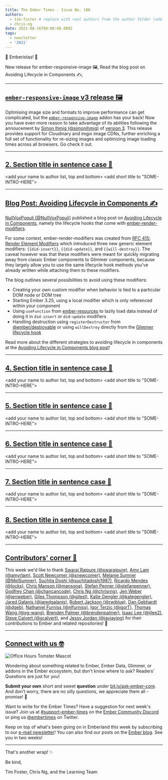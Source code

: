 ```yaml
---
title: The Ember Times - Issue No. 186
authors:
  - tim-foster # replace with real authors from the author folder (add yourself if you're not there)
  - chris-ng
date: 2021-08-16T00:00:00.000Z
tags:
  - newsletter
  - '2021'
---
```


👋 Emberistas! 🐹

<SOME-INTRO-HERE-TO-KEEP-THEM-SUBSCRIBERS-READING>
New release for ember-responsive-image 🖼,
Read the blog post on Avoiding Lifecycle in Components ✍️,

---

## [`ember-responsive-image` v3 release 🖼](https://github.com/kaliber5/ember-responsive-image)

Optimising image size and formats to improve performance can get complicated, but the [`ember-responsive-image`](https://github.com/kaliber5/ember-responsive-image) addon has your back! Now you have even more reason to take advantage of its abilities following the annoucement by [Simon Ihmig (@simonihmig)](https://github.com/simonihmig) of [version 3](https://github.com/kaliber5/ember-responsive-image/releases/tag/v3.0.0). This release provides support for Cloudinary and imgix image CDNs, further enriching a full set of functionality for re-sizing images and optimizing image loading times across all browsers. Go check it out.

---

## [2. Section title in sentence case 🐹](section-url)

<change section title emoji>
<consider adding some bold to your paragraph>
<add the contributor in the post in format "FirstName LastName (@githubUserName)" linked to their GitHub account>
<please include link to external article/repo/etc in paragraph / body text, not just header title above>

<add your name to author list, top and bottom>
<add short title to "SOME-INTRO-HERE">

---

## [Blog Post: Avoiding Lifecycle in Components ✍️](https://twitter.com/nullvoxpopuli/status/1421128258427490311)

[NullVoxPopuli (@NullVoxPopuli)](https://github.com/NullVoxPopuli) published a blog post on [Avoiding Lifecycle in Components](https://nullvoxpopuli.com/avoiding-lifecycle), namely the lifecycle hooks that come with [ember-render-modifiers](https://github.com/emberjs/ember-render-modifiers).

For some context, ember-render-modifiers was created from [RFC 415: Render Element Modifiers](https://emberjs.github.io/rfcs/0415-render-element-modifiers.html) which introduced  three new generic element modifiers: `{{did-insert}}`, `{{did-update}}`, and `{{will-destroy}}`. The caveat however was that these modifiers were meant for quickly migrating away from classic Ember components to Glimmer components, because they largely allow you to use the same lifecycle hook methods you've already written while attaching them to these modifiers.

The blog outlines several possibilities to avoid using these modifiers:

- Creating your own custom modifier when behavior is tied to a particular DOM node or DOM tree
- Starting Ember 3.25, using a local modifier which is only referenced within your component
- Using `useFunction` from [ember-resources](https://github.com/NullVoxPopuli/ember-resources) to lazily load data instead of doing it in `did-insert` or `did-update` modifiers
- Handling destruction using `registerDestructor` from [@ember/destroyable](https://api.emberjs.com/ember/release/modules/@ember%2Fdestroyable) or using `willDestroy` directly from the [Glimmer lifecycle hook](https://api.emberjs.com/ember/release/modules/@glimmer%2Fcomponent#willdestroy)

Read more about the different strategies to avoiding lifecycle in components at the [Avoiding Lifecycle in Components blog post](https://nullvoxpopuli.com/avoiding-lifecycle)!

---

## [4. Section title in sentence case 🐹](section-url)

<change section title emoji>
<consider adding some bold to your paragraph>
<add the contributor in the post in format "FirstName LastName (@githubUserName)" linked to their GitHub account>
<please include link to external article/repo/etc in paragraph / body text, not just header title above>

<add your name to author list, top and bottom>
<add short title to "SOME-INTRO-HERE">

---

## [5. Section title in sentence case 🐹](section-url)

<change section title emoji>
<consider adding some bold to your paragraph>
<add the contributor in the post in format "FirstName LastName (@githubUserName)" linked to their GitHub account>
<please include link to external article/repo/etc in paragraph / body text, not just header title above>

<add your name to author list, top and bottom>
<add short title to "SOME-INTRO-HERE">

---

## [6. Section title in sentence case 🐹](section-url)

<change section title emoji>
<consider adding some bold to your paragraph>
<add the contributor in the post in format "FirstName LastName (@githubUserName)" linked to their GitHub account>
<please include link to external article/repo/etc in paragraph / body text, not just header title above>

<add your name to author list, top and bottom>
<add short title to "SOME-INTRO-HERE">

---

## [7. Section title in sentence case 🐹](section-url)

<change section title emoji>
<consider adding some bold to your paragraph>
<add the contributor in the post in format "FirstName LastName (@githubUserName)" linked to their GitHub account>
<please include link to external article/repo/etc in paragraph / body text, not just header title above>

<add your name to author list, top and bottom>
<add short title to "SOME-INTRO-HERE">

---

## [8. Section title in sentence case 🐹](section-url)

<change section title emoji>
<consider adding some bold to your paragraph>
<add the contributor in the post in format "FirstName LastName (@githubUserName)" linked to their GitHub account>
<please include link to external article/repo/etc in paragraph / body text, not just header title above>

<add your name to author list, top and bottom>
<add short title to "SOME-INTRO-HERE">

---

## [Contributors' corner 👏](https://guides.emberjs.com/release/contributing/repositories/)

<p>This week we'd like to thank <a href="https://github.com/swarajpure" rel="noopener noreferrer" target="_blank">Swaraj Rajpure (@swarajpure)</a>, <a href="https://github.com/amyrlam" rel="noopener noreferrer" target="_blank">Amy Lam (@amyrlam)</a>, <a href="https://github.com/snewcomer" rel="noopener noreferrer" target="_blank">Scott Newcomer (@snewcomer)</a>, <a href="https://github.com/MelSumner" rel="noopener noreferrer" target="_blank">Melanie Sumner (@MelSumner)</a>, <a href="https://github.com/suchitadoshi1987" rel="noopener noreferrer" target="_blank">Suchita Doshi (@suchitadoshi1987)</a>, <a href="https://github.com/locks" rel="noopener noreferrer" target="_blank">Ricardo Mendes (@locks)</a>, <a href="https://github.com/mansona" rel="noopener noreferrer" target="_blank">Chris Manson (@mansona)</a>, <a href="https://github.com/stefanpenner" rel="noopener noreferrer" target="_blank">Stefan Penner (@stefanpenner)</a>, <a href="https://github.com/chancancode" rel="noopener noreferrer" target="_blank">Godfrey Chan (@chancancode)</a>, <a href="https://github.com/chrisrng" rel="noopener noreferrer" target="_blank">Chris Ng (@chrisrng)</a>, <a href="https://github.com/jenweber" rel="noopener noreferrer" target="_blank">Jen Weber (@jenweber)</a>, <a href="https://github.com/gilest" rel="noopener noreferrer" target="_blank">Giles Thompson (@gilest)</a>, <a href="https://github.com/kategengler" rel="noopener noreferrer" target="_blank">Katie Gengler (@kategengler)</a>, <a href="https://github.com/jaredgalanis" rel="noopener noreferrer" target="_blank">Jared Galanis (@jaredgalanis)</a>, <a href="https://github.com/rwjblue" rel="noopener noreferrer" target="_blank">Robert Jackson (@rwjblue)</a>, <a href="https://github.com/dgeb" rel="noopener noreferrer" target="_blank">Dan Gebhardt (@dgeb)</a>, <a href="https://github.com/nlfurniss" rel="noopener noreferrer" target="_blank">Nathaniel Furniss (@nlfurniss)</a>, <a href="https://github.com/igorT" rel="noopener noreferrer" target="_blank">Igor Terzic (@igorT)</a>, <a href="https://github.com/xg-wang" rel="noopener noreferrer" target="_blank">Thomas Wang (@xg-wang)</a>, <a href="https://github.com/brendenpalmer" rel="noopener noreferrer" target="_blank">Brenden Palmer (@brendenpalmer)</a>, <a href="https://github.com/ijlee2" rel="noopener noreferrer" target="_blank">Isaac Lee (@ijlee2)</a>, <a href="https://github.com/scalvert" rel="noopener noreferrer" target="_blank">Steve Calvert (@scalvert)</a>, and <a href="https://github.com/jayjayjpg" rel="noopener noreferrer" target="_blank">Jessy Jordan (@jayjayjpg)</a> for their contributions to Ember and related repositories! 💖</p>

---

## [Connect with us 🤓](https://docs.google.com/forms/d/e/1FAIpQLScqu7Lw_9cIkRtAiXKitgkAo4xX_pV1pdCfMJgIr6Py1V-9Og/viewform)

<div class="blog-row">
  <img class="float-right small transparent padded" alt="Office Hours Tomster Mascot" title="Readers' Questions" src="/images/tomsters/officehours.png" />

  <p>Wondering about something related to Ember, Ember Data, Glimmer, or addons in the Ember ecosystem, but don't know where to ask? Readers’ Questions are just for you!</p>

  <p><strong>Submit your own</strong> short and sweet <strong>question</strong> under <a href="https://bit.ly/ask-ember-core" target="rq">bit.ly/ask-ember-core</a>. And don’t worry, there are no silly questions, we appreciate them all - promise! 🤞</p>

  <p>Want to write for the Ember Times? Have a suggestion for next week's issue? Join us at <a href="https://discordapp.com/channels/480462759797063690/485450546887786506">#support-ember-times</a> on the <a href="https://discord.gg/emberjs">Ember Community Discord</a> or ping us <a href="https://twitter.com/embertimes">@embertimes</a> on Twitter.</p>

  <p>Keep on top of what's been going on in Emberland this week by subscribing to our <a href="https://embertimes.substack.com/">e-mail newsletter</a>! You can also find our posts on the <a href="https://blog.emberjs.com/tag/newsletter">Ember blog</a>. See you in two weeks!</p>
</div>

---

That's another wrap! ✨

Be kind,

Tim Foster, Chris Ng, and the Learning Team
